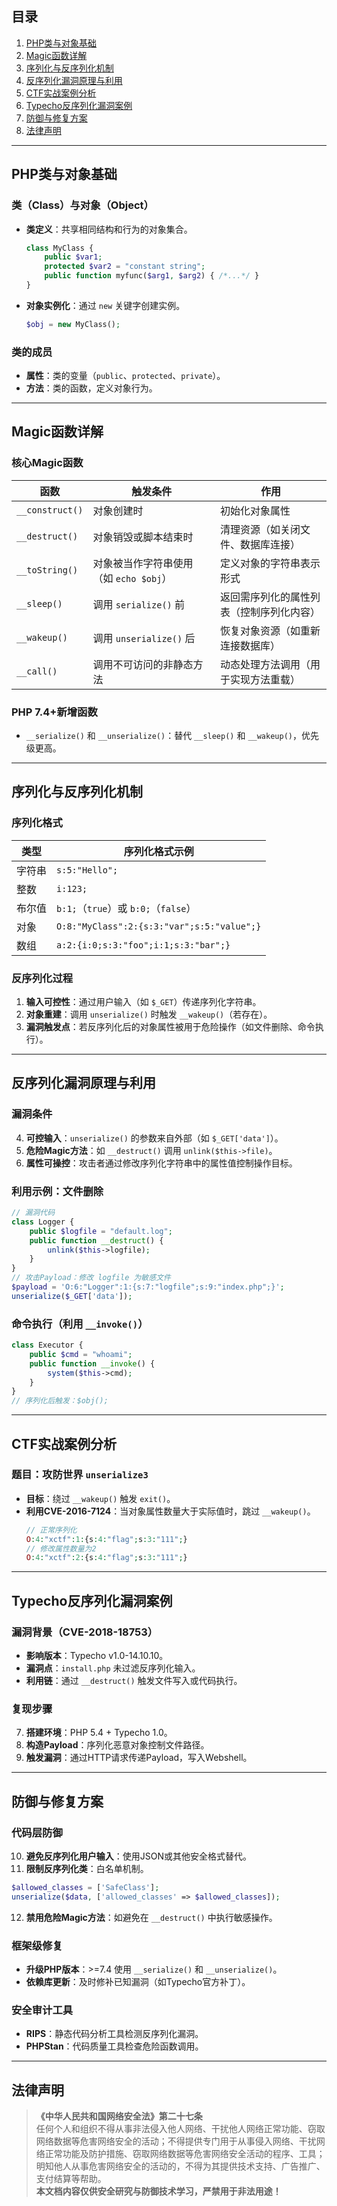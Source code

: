 
## 目录
1. [PHP类与对象基础](#php类与对象基础)
2. [Magic函数详解](#magic函数详解)
3. [序列化与反序列化机制](#序列化与反序列化机制)
4. [反序列化漏洞原理与利用](#反序列化漏洞原理与利用)
5. [CTF实战案例分析](#ctf实战案例分析)
6. [Typecho反序列化漏洞案例](#typecho反序列化漏洞案例)
7. [防御与修复方案](#防御与修复方案)
8. [法律声明](#法律声明)

---

## PHP类与对象基础

### 类（Class）与对象（Object）
- **类定义**：共享相同结构和行为的对象集合。
  ```php
  class MyClass {
      public $var1;
      protected $var2 = "constant string";
      public function myfunc($arg1, $arg2) { /*...*/ }
  }
  ```
- **对象实例化**：通过 `new` 关键字创建实例。
  ```php
  $obj = new MyClass();
  ```

### 类的成员
- **属性**：类的变量（`public`、`protected`、`private`）。
- **方法**：类的函数，定义对象行为。

---

## Magic函数详解

### 核心Magic函数
| 函数             | 触发条件                                      | 作用                                                                 |
|------------------|---------------------------------------------|----------------------------------------------------------------------|
| `__construct()`  | 对象创建时                                    | 初始化对象属性                                                       |
| `__destruct()`   | 对象销毁或脚本结束时                          | 清理资源（如关闭文件、数据库连接）                                     |
| `__toString()`   | 对象被当作字符串使用（如 `echo $obj`）         | 定义对象的字符串表示形式                                               |
| `__sleep()`      | 调用 `serialize()` 前                         | 返回需序列化的属性列表（控制序列化内容）                                |
| `__wakeup()`     | 调用 `unserialize()` 后                       | 恢复对象资源（如重新连接数据库）                                       |
| `__call()`       | 调用不可访问的非静态方法                       | 动态处理方法调用（用于实现方法重载）                                   |

### PHP 7.4+新增函数
- `__serialize()` 和 `__unserialize()`：替代 `__sleep()` 和 `__wakeup()`，优先级更高。

---

## 序列化与反序列化机制

### 序列化格式
| 类型      | 序列化格式示例                                 |
|-----------|----------------------------------------------|
| 字符串     | `s:5:"Hello";`                               |
| 整数       | `i:123;`                                     |
| 布尔值     | `b:1;`（`true`）或 `b:0;`（`false`）          |
| 对象       | `O:8:"MyClass":2:{s:3:"var";s:5:"value";}`   |
| 数组       | `a:2:{i:0;s:3:"foo";i:1;s:3:"bar";}`         |

### 反序列化过程
1. **输入可控性**：通过用户输入（如 `$_GET`）传递序列化字符串。
2. **对象重建**：调用 `unserialize()` 时触发 `__wakeup()`（若存在）。
3. **漏洞触发点**：若反序列化后的对象属性被用于危险操作（如文件删除、命令执行）。

---

## 反序列化漏洞原理与利用

### 漏洞条件
4. **可控输入**：`unserialize()` 的参数来自外部（如 `$_GET['data']`）。
5. **危险Magic方法**：如 `__destruct()` 调用 `unlink($this->file)`。
6. **属性可操控**：攻击者通过修改序列化字符串中的属性值控制操作目标。

### 利用示例：文件删除
```php
// 漏洞代码
class Logger {
    public $logfile = "default.log";
    public function __destruct() {
        unlink($this->logfile);
    }
}
// 攻击Payload：修改 logfile 为敏感文件
$payload = 'O:6:"Logger":1:{s:7:"logfile";s:9:"index.php";}';
unserialize($_GET['data']);
```

### 命令执行（利用 `__invoke()`）
```php
class Executor {
    public $cmd = "whoami";
    public function __invoke() {
        system($this->cmd);
    }
}
// 序列化后触发：$obj();
```

---

## CTF实战案例分析

### 题目：攻防世界 `unserialize3`
- **目标**：绕过 `__wakeup()` 触发 `exit()`。
- **利用CVE-2016-7124**：当对象属性数量大于实际值时，跳过 `__wakeup()`。
  ```php
  // 正常序列化
  O:4:"xctf":1:{s:4:"flag";s:3:"111";}
  // 修改属性数量为2
  O:4:"xctf":2:{s:4:"flag";s:3:"111";}
  ```

---

## Typecho反序列化漏洞案例

### 漏洞背景（CVE-2018-18753）
- **影响版本**：Typecho v1.0-14.10.10。
- **漏洞点**：`install.php` 未过滤反序列化输入。
- **利用链**：通过 `__destruct()` 触发文件写入或代码执行。

### 复现步骤
7. **搭建环境**：PHP 5.4 + Typecho 1.0。
8. **构造Payload**：序列化恶意对象控制文件路径。
9. **触发漏洞**：通过HTTP请求传递Payload，写入Webshell。

---

## 防御与修复方案

### 代码层防御
10. **避免反序列化用户输入**：使用JSON或其他安全格式替代。
11. **限制反序列化类**：白名单机制。
   ```php
   $allowed_classes = ['SafeClass'];
   unserialize($data, ['allowed_classes' => $allowed_classes]);
   ```
12. **禁用危险Magic方法**：如避免在 `__destruct()` 中执行敏感操作。

### 框架级修复
- **升级PHP版本**：>=7.4 使用 `__serialize()` 和 `__unserialize()`。
- **依赖库更新**：及时修补已知漏洞（如Typecho官方补丁）。

### 安全审计工具
- **RIPS**：静态代码分析工具检测反序列化漏洞。
- **PHPStan**：代码质量工具检查危险函数调用。

---

## 法律声明
> **《中华人民共和国网络安全法》第二十七条**  
> 任何个人和组织不得从事非法侵入他人网络、干扰他人网络正常功能、窃取网络数据等危害网络安全的活动；不得提供专门用于从事侵入网络、干扰网络正常功能及防护措施、窃取网络数据等危害网络安全活动的程序、工具；明知他人从事危害网络安全的活动的，不得为其提供技术支持、广告推广、支付结算等帮助。  
> **本文档内容仅供安全研究与防御技术学习，严禁用于非法用途！**
```